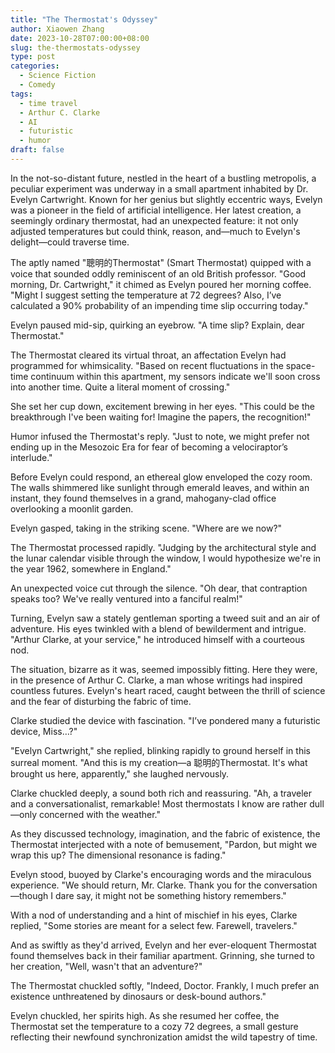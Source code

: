 ```yaml
---
title: "The Thermostat's Odyssey"
author: Xiaowen Zhang
date: 2023-10-28T07:00:00+08:00
slug: the-thermostats-odyssey
type: post
categories:
  - Science Fiction
  - Comedy
tags:
  - time travel
  - Arthur C. Clarke
  - AI
  - futuristic
  - humor
draft: false
---
```


In the not-so-distant future, nestled in the heart of a bustling metropolis, a peculiar experiment was underway in a small apartment inhabited by Dr. Evelyn Cartwright. Known for her genius but slightly eccentric ways, Evelyn was a pioneer in the field of artificial intelligence. Her latest creation, a seemingly ordinary thermostat, had an unexpected feature: it not only adjusted temperatures but could think, reason, and—much to Evelyn's delight—could traverse time.

The aptly named "聰明的Thermostat" (Smart Thermostat) quipped with a voice that sounded oddly reminiscent of an old British professor. "Good morning, Dr. Cartwright," it chimed as Evelyn poured her morning coffee. "Might I suggest setting the temperature at 72 degrees? Also, I’ve calculated a 90% probability of an impending time slip occurring today."

Evelyn paused mid-sip, quirking an eyebrow. "A time slip? Explain, dear Thermostat."

The Thermostat cleared its virtual throat, an affectation Evelyn had programmed for whimsicality. "Based on recent fluctuations in the space-time continuum within this apartment, my sensors indicate we'll soon cross into another time. Quite a literal moment of crossing."

She set her cup down, excitement brewing in her eyes. "This could be the breakthrough I've been waiting for! Imagine the papers, the recognition!"

Humor infused the Thermostat's reply. "Just to note, we might prefer not ending up in the Mesozoic Era for fear of becoming a velociraptor’s interlude."

Before Evelyn could respond, an ethereal glow enveloped the cozy room. The walls shimmered like sunlight through emerald leaves, and within an instant, they found themselves in a grand, mahogany-clad office overlooking a moonlit garden.

Evelyn gasped, taking in the striking scene. "Where are we now?"

The Thermostat processed rapidly. "Judging by the architectural style and the lunar calendar visible through the window, I would hypothesize we're in the year 1962, somewhere in England."

An unexpected voice cut through the silence. "Oh dear, that contraption speaks too? We've really ventured into a fanciful realm!"

Turning, Evelyn saw a stately gentleman sporting a tweed suit and an air of adventure. His eyes twinkled with a blend of bewilderment and intrigue. "Arthur Clarke, at your service," he introduced himself with a courteous nod.

The situation, bizarre as it was, seemed impossibly fitting. Here they were, in the presence of Arthur C. Clarke, a man whose writings had inspired countless futures. Evelyn's heart raced, caught between the thrill of science and the fear of disturbing the fabric of time.

Clarke studied the device with fascination. "I’ve pondered many a futuristic device, Miss…?"

"Evelyn Cartwright," she replied, blinking rapidly to ground herself in this surreal moment. "And this is my creation—a 聪明的Thermostat. It's what brought us here, apparently," she laughed nervously.

Clarke chuckled deeply, a sound both rich and reassuring. "Ah, a traveler and a conversationalist, remarkable! Most thermostats I know are rather dull—only concerned with the weather."

As they discussed technology, imagination, and the fabric of existence, the Thermostat interjected with a note of bemusement, "Pardon, but might we wrap this up? The dimensional resonance is fading."

Evelyn stood, buoyed by Clarke's encouraging words and the miraculous experience. "We should return, Mr. Clarke. Thank you for the conversation—though I dare say, it might not be something history remembers."

With a nod of understanding and a hint of mischief in his eyes, Clarke replied, "Some stories are meant for a select few. Farewell, travelers."

And as swiftly as they'd arrived, Evelyn and her ever-eloquent Thermostat found themselves back in their familiar apartment. Grinning, she turned to her creation, "Well, wasn't that an adventure?"

The Thermostat chuckled softly, "Indeed, Doctor. Frankly, I much prefer an existence unthreatened by dinosaurs or desk-bound authors."

Evelyn chuckled, her spirits high. As she resumed her coffee, the Thermostat set the temperature to a cozy 72 degrees, a small gesture reflecting their newfound synchronization amidst the wild tapestry of time.